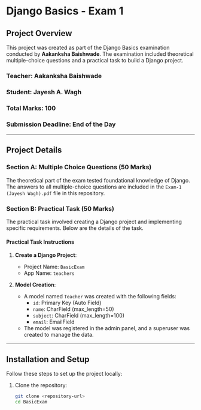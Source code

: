 # Django Basics - Exam 1

## Project Overview
This project was created as part of the Django Basics examination conducted by **Aakanksha Baishwade**. The examination included theoretical multiple-choice questions and a practical task to build a Django project.

### Teacher: Aakanksha Baishwade  
### Student: Jayesh A. Wagh  
### Total Marks: 100  
### Submission Deadline: End of the Day  

---

## Project Details

### Section A: Multiple Choice Questions (50 Marks)
The theoretical part of the exam tested foundational knowledge of Django. The answers to all multiple-choice questions are included in the `Exam-1 (Jayesh Wagh).pdf` file in this repository.

### Section B: Practical Task (50 Marks)
The practical task involved creating a Django project and implementing specific requirements. Below are the details of the task.

#### **Practical Task Instructions**
1. **Create a Django Project**:
   - Project Name: `BasicExam`
   - App Name: `teachers`

2. **Model Creation**:
   - A model named `Teacher` was created with the following fields:
     - `id`: Primary Key (Auto Field)
     - `name`: CharField (max_length=50)
     - `subject`: CharField (max_length=100)
     - `email`: EmailField
   - The model was registered in the admin panel, and a superuser was created to manage the data.

---

## Installation and Setup

Follow these steps to set up the project locally:

1. Clone the repository:
   ```bash
   git clone <repository-url>
   cd BasicExam
